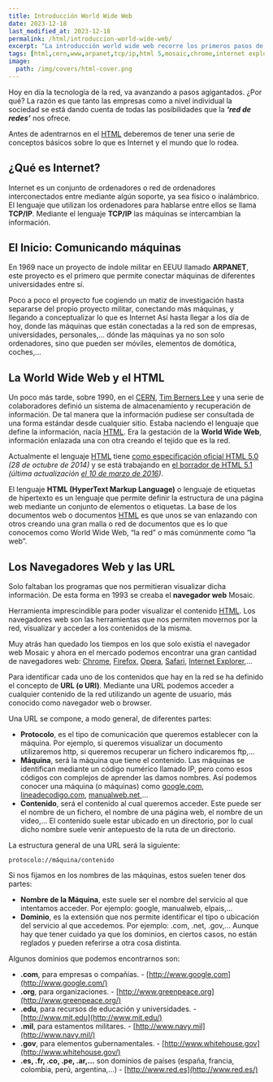 ```yaml
---
title: Introducción World Wide Web
date: 2023-12-18
last_modified_at: 2023-12-18
permalink: /html/introduccion-world-wide-web/
excerpt: "La introducción world wide web recorre los primeros pasos de la creación de esta “red de redes”, desde ARPANET pasando por el CERN."
tags: [html,cern,www,arpanet,tcp/ip,html 5,mosaic,chrome,internet explorer,firefox,operadores,safari,navegador web,tim berners lee]
image:
  path: /img/covers/html-cover.png
---
```


Hoy en día la tecnología de la red, va avanzando a pasos agigantados. ¿Por qué? La razón es que tanto las empresas como a nivel individual la sociedad se está dando cuenta de todas las posibilidades que la _**‘red de redes’**_ nos ofrece.


Antes de adentrarnos en el [HTML](https://www.manualweb.net/html/) deberemos de tener una serie de conceptos básicos sobre lo que es Internet y el mundo que lo rodea.


## ¿Qué es Internet?


Internet es un conjunto de ordenadores o red de ordenadores interconectados entre mediante algún soporte, ya sea físico o inalámbrico. El lenguaje que utilizan los ordenadores para hablarse entre ellos se llama **TCP/IP**. Mediante el lenguaje **TCP/IP** las máquinas se intercambian la información.


## El Inicio: Comunicando máquinas


En 1969 nace un proyecto de índole militar en EEUU llamado **ARPANET**, este proyecto es el primero que permite conectar máquinas de diferentes universidades entre sí.


Poco a poco el proyecto fue cogiendo un matiz de investigación hasta separarse del propio proyecto militar, conectando más máquinas, y llegando a conceptualizar lo que es Internet Así hasta llegar a los día de hoy, donde las máquinas que están conectadas a la red son de empresas, universidades, personales,… dónde las máquinas ya no son solo ordenadores, sino que pueden ser móviles, elementos de domótica, coches,…


## La World Wide Web y el HTML


Un poco más tarde, sobre 1990, en el [CERN](https://home.cern/), [Tim Berners Lee](http://www.w3.org/People/Berners-Lee/) y una serie de colaboradores definió un sistema de almacenamiento y recuperación de información. De tal manera que la información pudiese ser consultada de una forma estándar desde cualquier sitio. Estaba naciendo el lenguaje que define la información, nacía [HTML](https://www.manualweb.net/html/). Era la gestación de la **World Wide Web**, información enlazada una con otra creando el tejido que es la red.


Actualmente el lenguaje [HTML](https://www.manualweb.net/html/) tiene [como especificación oficial HTML 5.0](http://www.w3.org/TR/2014/REC-html5-20141028/) _(28 de octubre de 2014)_ y se está trabajando en [el borrador de HTML 5.1](https://www.w3.org/TR/2016/WD-html51-20160310/) _(última actualización_ [_el 10 de marzo de 2016_](https://www.w3.org/blog/news/archives/5313)_)_.


El lenguaje **HTML (HyperText Markup Language)** o lenguaje de etiquetas de hipertexto es un lenguaje que permite definir la estructura de una página web mediante un conjunto de elementos o etiquetas. La base de los documentos web o documentos [HTML](https://www.manualweb.net/html/) es que unos se van enlazando con otros creando una gran malla o red de documentos que es lo que conocemos como World Wide Web, “la red” o más comúnmente como “la web”.


## Los Navegadores Web y las URL


Solo faltaban los programas que nos permitieran visualizar dicha información. De esta forma en 1993 se creaba el **navegador web** Mosaic.


Herramienta imprescindible para poder visualizar el contenido [HTML](https://www.manualweb.net/html/). Los navegadores web son las herramientas que nos permiten movernos por la red, visualizar y acceder a los contenidos de la misma.


Muy atrás han quedado los tiempos en los que solo existía el navegador web Mosaic y ahora en el mercado podemos encontrar una gran cantidad de navegadores web: [Chrome](http://www.ayudaenlaweb.com/navegadores/que-es-google-chrome/), [Firefox](http://www.ayudaenlaweb.com/navegadores/que-es-firefox/), [Opera](http://www.ayudaenlaweb.com/navegadores/que-es-opera/), [Safari](http://www.ayudaenlaweb.com/navegadores/que-es-safari/), [Internet Explorer](http://www.ayudaenlaweb.com/navegadores/que-es-internet-explorer/),…


Para identificar cada uno de los contenidos que hay en la red se ha definido el concepto de **URL (o URI)**. Mediante una URL podemos acceder a cualquier contenido de la red utilizando un agente de usuario, más conocido como navegador web o browser.


Una URL se compone, a modo general, de diferentes partes:

- **Protocolo**, es el tipo de comunicación que queremos establecer con la máquina. Por ejemplo, si queremos visualizar un documento utilizaremos http, si queremos recuperar un fichero indicaremos ftp,…
- **Máquina**, será la máquina que tiene el contenido. Las máquinas se identifican mediante un código numérico llamado IP, pero como esos códigos con complejos de aprender las damos nombres. Así podemos conocer una máquina (o máquinas) como [google.com](http://www.google.com/), [lineadecodigo.com](https://lineadecodigo.com/), [manualweb.net](https://www.manualweb.net/),…
- **Contenido**, será el contenido al cual queremos acceder. Este puede ser el nombre de un fichero, el nombre de una página web, el nombre de un vídeo,… El contenido suele estar ubicado en un directorio, por lo cual dicho nombre suele venir antepuesto de la ruta de un directorio.

La estructura general de una URL será la siguiente:


```text
protocolo://máquina/contenido
```


Si nos fijamos en los nombres de las máquinas, estos suelen tener dos partes:

- **Nombre de la Máquina**, este suele ser el nombre del servicio al que intentamos acceder. Por ejemplo: google, manualweb, elpais,…
- **Dominio**, es la extensión que nos permite identificar el tipo o ubicación del servicio al que accedemos. Por ejemplo: .com, .net, .gov,… Aunque hay que tener cuidado ya que los dominios, en ciertos casos, no están reglados y pueden referirse a otra cosa distinta.

Algunos dominios que podemos encontrarnos son:

- **.com**, para empresas o compañías. - [http://www.google.com](http://www.google.com/)
- **.org**, para organizaciones. - [http://www.greenpeace.org](http://www.greenpeace.org/)
- **.edu**, para recursos de educación y universidades. - [http://www.mit.edu](http://www.mit.edu/)
- **.mil**, para estamentos militares. - [http://www.navy.mil](http://www.navy.mil/)
- **.gov**, para elementos gubernamentales. - [http://www.whitehouse.gov](http://www.whitehouse.gov/)
- **.es, .fr, .co, .pe, .ar,…** son dominios de países (españa, francia, colombia, perú, argentina,…) - [http://www.red.es](http://www.red.es/)
